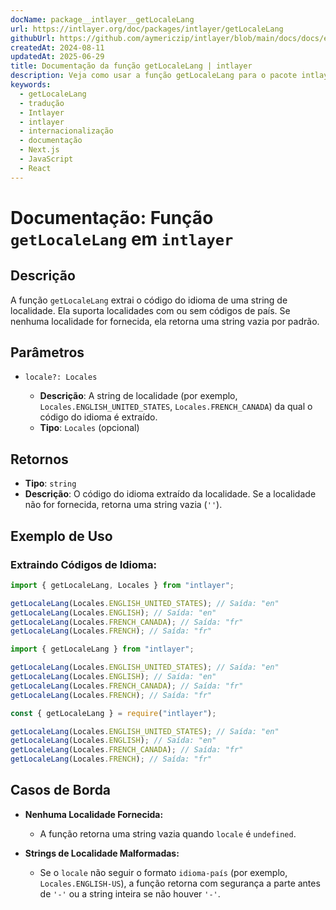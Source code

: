 ```yaml
---
docName: package__intlayer__getLocaleLang
url: https://intlayer.org/doc/packages/intlayer/getLocaleLang
githubUrl: https://github.com/aymericzip/intlayer/blob/main/docs/docs/en/packages/intlayer/getLocaleLang.md
createdAt: 2024-08-11
updatedAt: 2025-06-29
title: Documentação da função getLocaleLang | intlayer
description: Veja como usar a função getLocaleLang para o pacote intlayer
keywords:
  - getLocaleLang
  - tradução
  - Intlayer
  - intlayer
  - internacionalização
  - documentação
  - Next.js
  - JavaScript
  - React
---
```


# Documentação: Função `getLocaleLang` em `intlayer`

## Descrição

A função `getLocaleLang` extrai o código do idioma de uma string de localidade. Ela suporta localidades com ou sem códigos de país. Se nenhuma localidade for fornecida, ela retorna uma string vazia por padrão.

## Parâmetros

- `locale?: Locales`

  - **Descrição**: A string de localidade (por exemplo, `Locales.ENGLISH_UNITED_STATES`, `Locales.FRENCH_CANADA`) da qual o código do idioma é extraído.
  - **Tipo**: `Locales` (opcional)

## Retornos

- **Tipo**: `string`
- **Descrição**: O código do idioma extraído da localidade. Se a localidade não for fornecida, retorna uma string vazia (`''`).

## Exemplo de Uso

### Extraindo Códigos de Idioma:

```typescript codeFormat="typescript"
import { getLocaleLang, Locales } from "intlayer";

getLocaleLang(Locales.ENGLISH_UNITED_STATES); // Saída: "en"
getLocaleLang(Locales.ENGLISH); // Saída: "en"
getLocaleLang(Locales.FRENCH_CANADA); // Saída: "fr"
getLocaleLang(Locales.FRENCH); // Saída: "fr"
```

```javascript codeFormat="esm"
import { getLocaleLang } from "intlayer";

getLocaleLang(Locales.ENGLISH_UNITED_STATES); // Saída: "en"
getLocaleLang(Locales.ENGLISH); // Saída: "en"
getLocaleLang(Locales.FRENCH_CANADA); // Saída: "fr"
getLocaleLang(Locales.FRENCH); // Saída: "fr"
```

```javascript codeFormat="commonjs"
const { getLocaleLang } = require("intlayer");

getLocaleLang(Locales.ENGLISH_UNITED_STATES); // Saída: "en"
getLocaleLang(Locales.ENGLISH); // Saída: "en"
getLocaleLang(Locales.FRENCH_CANADA); // Saída: "fr"
getLocaleLang(Locales.FRENCH); // Saída: "fr"
```

## Casos de Borda

- **Nenhuma Localidade Fornecida:**

  - A função retorna uma string vazia quando `locale` é `undefined`.

- **Strings de Localidade Malformadas:**
  - Se o `locale` não seguir o formato `idioma-país` (por exemplo, `Locales.ENGLISH-US`), a função retorna com segurança a parte antes de `'-'` ou a string inteira se não houver `'-'`.
